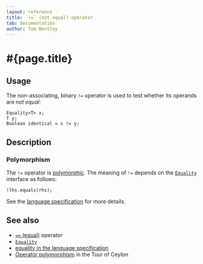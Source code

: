 ```yaml
---
layout: reference
title: `!=` (not equal) operator
tab: documentation
author: Tom Bentley
---
```


# #{page.title}

## Usage 

The non-associating, binary `!=` operator is used to test whether its operands 
are *not equal*:

    Equality<T> x;
    T y;
    Boolean identical = x != y;

## Description

### Polymorphism

The `!=` operator is [polymorphic](/documentation/reference/operator/operator-polymorphism). 
The meaning of `!=` depends on the 
[`Equality`](../../ceylon.language/Equality) interface as follows:

    !lhs.equals(rhs);

See the [language specification](#{site.urls.spec}#equalityandcomparisonoperators) for more details.

## See also

* [`==` (equal)](../equal) operator
* [`Equality`](../../ceylon.language/Equality)
* [equality in the language specification](#{site.urls.spec}#equalityandcomparisonoperators)
* [Operator polymorphism](/documentation/tour/language-module/#operator_polymorphism) 
  in the Tour of Ceylon

